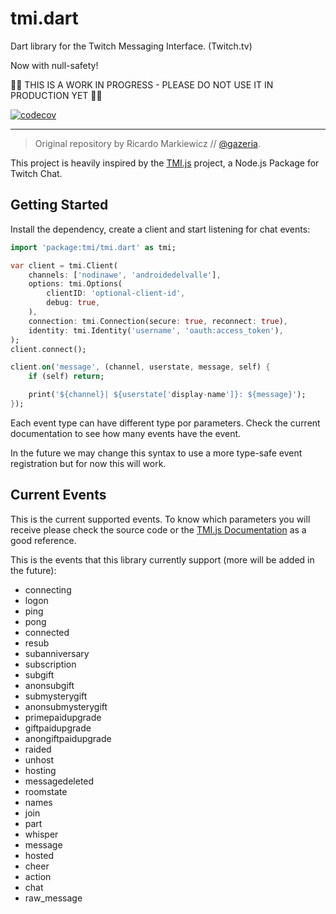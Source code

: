 # tmi.dart

Dart library for the Twitch Messaging Interface. (Twitch.tv)

Now with null-safety!

🚨🚨 THIS IS A WORK IN PROGRESS - PLEASE DO NOT USE IT IN PRODUCTION YET 🚨🚨

[![codecov](https://codecov.io/gh/alanqchen/tmi.dart/branch/master/graph/badge.svg?token=C4SC92AIRI)](https://codecov.io/gh/alanqchen/tmi.dart)

---
>Original repository by Ricardo Markiewicz // [@gazeria](https://twitter.com/gazeria).

This project is heavily inspired by the [TMI.js](https://tmijs.com/) project, a Node.js Package for Twitch Chat.

## Getting Started

Install the dependency, create a client and start listening for chat events:

```dart
import 'package:tmi/tmi.dart' as tmi;

var client = tmi.Client(
    channels: ['nodinawe', 'androidedelvalle'],
    options: tmi.Options(
        clientID: 'optional-client-id',
        debug: true,
    ),
    connection: tmi.Connection(secure: true, reconnect: true),
    identity: tmi.Identity('username', 'oauth:access_token'),
);
client.connect();

client.on('message', (channel, userstate, message, self) {
    if (self) return;

    print('${channel}| ${userstate['display-name']}: ${message}');
});
```

Each event type can have different type por parameters. Check the current documentation to see how many events have the event.

In the future we may change this syntax to use a more type-safe event registration but for now this will work.

## Current Events

This is the current supported events. To know which parameters you will receive please check the source code or the [TMI.js Documentation](https://github.com/tmijs/docs/blob/gh-pages/_posts/v1.4.2/2019-03-03-Events.md) as a good reference.

This is the events that this library currently support (more will be added in the future):

* connecting
* logon
* ping
* pong
* connected
* resub
* subanniversary
* subscription
* subgift
* anonsubgift
* submysterygift
* anonsubmysterygift
* primepaidupgrade
* giftpaidupgrade
* anongiftpaidupgrade
* raided
* unhost
* hosting
* messagedeleted
* roomstate
* names
* join
* part
* whisper
* message
* hosted
* cheer
* action
* chat
* raw_message
